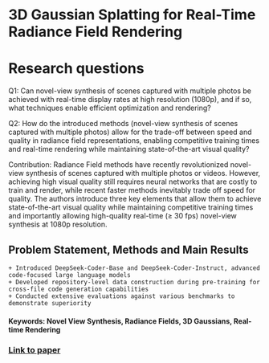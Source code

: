 # 3D Gaussian Splatting for Real-Time Radiance Field Rendering

# Research questions
Q1: Can novel-view synthesis of scenes captured with multiple photos be achieved with real-time display rates at high resolution (1080p), and if so, what techniques enable efficient optimization and rendering?

Q2: How do the introduced methods (novel-view synthesis of scenes captured with multiple photos) allow for the trade-off between speed and quality in radiance field representations, enabling competitive training times and real-time rendering while maintaining state-of-the-art visual quality?

Contribution: Radiance Field methods have recently revolutionized novel-view synthesis of scenes captured with multiple photos or videos. However, achieving high visual quality still requires neural networks that are costly to train and render, while recent faster methods inevitably trade off speed for quality. The authors introduce three key elements that allow them to achieve state-of-the-art visual quality while maintaining competitive training times and importantly allowing high-quality real-time (≥ 30 fps) novel-view synthesis at 1080p resolution.

## Problem Statement, Methods and Main Results

	+ Introduced DeepSeek-Coder-Base and DeepSeek-Coder-Instruct, advanced code-focused large language models
	+ Developed repository-level data construction during pre-training for cross-file code generation capabilities
	+ Conducted extensive evaluations against various benchmarks to demonstrate superiority

#### Keywords: Novel View Synthesis, Radiance Fields, 3D Gaussians, Real-time Rendering


### [Link to paper](https://arxiv.org/abs/2308.04079v1)
